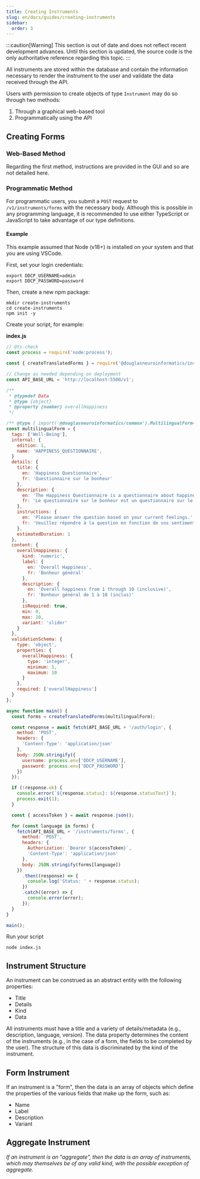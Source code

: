 ```yaml
---
title: Creating Instruments
slug: en/docs/guides/creating-instruments
sidebar:
  order: 3
---
```


:::caution[Warning]
This section is out of date and does not reflect recent development advances. Until this section is updated, the source code is the only authoritative reference regarding this topic.
:::

All instruments are stored within the database and contain the information necessary to render the instrument to the user and validate the data received through the API.

Users with permission to create objects of type `Instrument` may do so through two methods:

1. Through a graphical web-based tool
2. Programmatically using the API

## Creating Forms

### Web-Based Method

Regarding the first method, instructions are provided in the GUI and so are not detailed here.

### Programmatic Method

For programmatic users, you submit a `POST` request to `/v1/instruments/forms` with the necessary body. Although this is possible in any programming language, it is recommended to use either TypeScript or JavaScript to take advantage of our type definitions.

#### Example

This example assumed that Node (v18+) is installed on your system and that you are using VSCode.

First, set your login credentials:

```shell
export DDCP_USERNAME=admin
export DDCP_PASSWORD=password
```

Then, create a new npm package:

```shell
mkdir create-instruments
cd create-instruments
npm init -y
```

Create your script, for example:

**index.js**

```javascript
// @ts-check
const process = require('node:process');

const { createTranslatedForms } = require('@douglasneuroinformatics/instruments');

// Change as needed depending on deployment
const API_BASE_URL = 'http://localhost:5500/v1';

/**
 * @typedef Data
 * @type {object}
 * @property {number} overallHappiness
 */

/** @type { import('@douglasneuroinformatics/common').MultilingualForm<Data> } */
const multilingualForm = {
  tags: ['Well-Being'],
  internal: {
    edition: 1,
    name: 'HAPPINESS_QUESTIONNAIRE',
  }
  details: {
    title: {
      en: 'Happiness Questionnaire',
      fr: 'Questionnaire sur le bonheur'
    },
    description: {
      en: 'The Happiness Questionnaire is a questionnaire about happiness.',
      fr: 'Le questionnaire sur le bonheur est un questionnaire sur le bonheur.'
    },
    instructions: {
      en: 'Please answer the question based on your current feelings.',
      fr: 'Veuillez répondre à la question en fonction de vos sentiments actuels.'
    },
    estimatedDuration: 1
  },
  content: {
    overallHappiness: {
      kind: 'numeric',
      label: {
        en: 'Overall Happiness',
        fr: 'Bonheur général'
      },
      description: {
        en: 'Overall happiness from 1 through 10 (inclusive)',
        fr: 'Bonheur général de 1 à 10 (inclus)'
      },
      isRequired: true,
      min: 0,
      max: 10,
      variant: 'slider'
    }
  },
  validationSchema: {
    type: 'object',
    properties: {
      overallHappiness: {
        type: 'integer',
        minimum: 1,
        maximum: 10
      }
    },
    required: ['overallHappiness']
  }
};

async function main() {
  const forms = createTranslatedForms(multilingualForm);

  const response = await fetch(API_BASE_URL + '/auth/login', {
    method: 'POST',
    headers: {
      'Content-Type': 'application/json'
    },
    body: JSON.stringify({
      username: process.env['DDCP_USERNAME'],
      password: process.env['DDCP_PASSWORD']
    })
  });

  if (!response.ok) {
    console.error(`${response.status}: ${response.statusText}`);
    process.exit(1);
  }

  const { accessToken } = await response.json();

  for (const language in forms) {
    fetch(API_BASE_URL + '/instruments/forms', {
      method: 'POST',
      headers: {
        Authorization: `Bearer ${accessToken}`,
        'Content-Type': 'application/json'
      },
      body: JSON.stringify(forms[language])
    })
      .then((response) => {
        console.log('Status: ' + response.status);
      })
      .catch((error) => {
        console.error(error);
      });
  }
}

main();
```

Run your script

```shell
node index.js
```

## Instrument Structure

An instrument can be construed as an abstract entity with the following properties:

- Title
- Details
- Kind
- Data

All instruments must have a title and a variety of details/metadata (e.g., description, language, version).
The data property determines the content of the instruments (e.g., in the case of a form, the fields to be completed by the user). The structure of this data is discriminated by the kind of the instrument.

## Form Instrument

If an instrument is a "form", then the data is an array of objects which define the properties of the various fields that make up the form, such as:

- Name
- Label
- Description
- Variant

## Aggregate Instrument

_If an instrument is an "aggregate", then the data is an array of instruments, which may themselves be of any valid kind, with the possible exception of aggregate._
